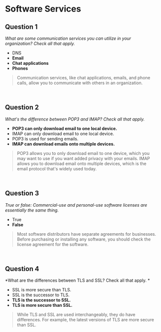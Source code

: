 # Software Services

## Question 1

*What are some communication services you can utilize in your organization? Check all that apply.*

* DNS
* **Email**
* **Chat applications**
* **Phones**

> Communication services, like chat applications, emails, and phone calls, allow you to communicate with others in an organization.

<br>

## Question 2

*What's the difference between POP3 and IMAP? Check all that apply.*

* **POP3 can only download email to one local device.**
* IMAP can only download email to one local device.
* POP3 is used for sending emails.
* **IMAP can download emails onto multiple devices.**

> POP3 allows you to only download email to one device, which you may want to use if you want added privacy with your emails. IMAP allows you to download email onto multiple devices, which is the email protocol that's widely used today.

<br>

## Question 3

*True or false: Commercial-use and personal-use software licenses are essentially the same thing.*

* True
* **False**

> Most software distributors have separate agreements for businesses. Before purchasing or installing any software, you should check the license agreement for the software.

<br>

## Question 4

*What are the differences between TLS and SSL? Check all that apply.
*
* SSL is more secure than TLS.
* SSL is the successor to TLS.
* **TLS is the successor to SSL.**
* **TLS is more secure than SSL.**

> While TLS and SSL are used interchangeably, they do have differences. For example, the latest versions of TLS are more secure than SSL.